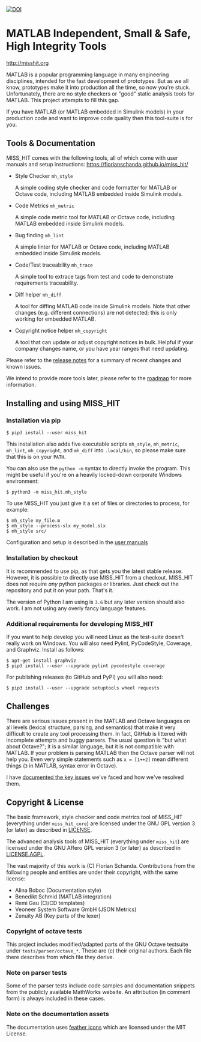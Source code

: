 [![DOI](https://zenodo.org/badge/DOI/10.5281/zenodo.3967056.svg)](https://doi.org/10.5281/zenodo.3967056)

# MATLAB Independent, Small & Safe, High Integrity Tools

http://misshit.org

MATLAB is a popular programming language in many engineering
disciplines, intended for the fast development of prototypes. But as
we all know, prototypes make it into production all the time, so now
you're stuck. Unfortunately, there are no style checkers or "good"
static analysis tools for MATLAB. This project attempts to fill this
gap.

If you have MATLAB (or MATLAB embedded in Simulink models) in your
production code and want to improve code quality then this tool-suite
is for you.

## Tools & Documentation

MISS_HIT comes with the following tools, all of which come with user
manuals and setup instructions:
https://florianschanda.github.io/miss_hit/

* Style Checker `mh_style`

  A simple coding style checker and code formatter for MATLAB or
  Octave code, including MATLAB embedded inside Simulink models.

* Code Metrics `mh_metric`

  A simple code metric tool for MATLAB or Octave code, including
  MATLAB embedded inside Simulink models.

* Bug finding `mh_lint`

  A simple linter for MATLAB or Octave code, including
  MATLAB embedded inside Simulink models.

* Code/Test traceability `mh_trace`

  A simple tool to extrace tags from test and code to demonstrate
  requirements traceability.

* Diff helper `mh_diff`

  A tool for diffing MATLAB code inside Simulink models. Note that
  other changes (e.g. different connections) are not detected; this is
  only working for embedded MATLAB.

* Copyright notice helper `mh_copyright`

  A tool that can update or adjust copyright notices in bulk. Helpful
  if your company changes name, or you have year ranges that need
  updating.

Please refer to the [release notes](https://github.com/florianschanda/miss_hit/blob/master/CHANGELOG.md)
for a summary of recent changes and known issues.

We intend to provide more tools later, please refer to the
[roadmap](https://github.com/florianschanda/miss_hit/blob/master/ROADMAP.md)
for more information.

## Installing and using MISS_HIT

### Installation via pip

```
$ pip3 install --user miss_hit
```

This installation also adds five executable scripts `mh_style`,
`mh_metric`, `mh_lint`, `mh_copyright`, and `mh_diff` into
`.local/bin`, so please make sure that this is on your `PATH`.

You can also use the `python -m` syntax to directly invoke the
program. This might be useful if you're on a heavily locked-down
corporate Windows environment:
```
$ python3 -m miss_hit.mh_style
```

To use MISS_HIT you just give it a set of files or directories to
process, for example:
```
$ mh_style my_file.m
$ mh_style --process-slx my_model.slx
$ mh_style src/
```

Configuration and setup is described in the
[user manuals](https://florianschanda.github.io/miss_hit)

### Installation by checkout

It is recommended to use pip, as that gets you the latest stable
release. However, it is possible to directly use MISS_HIT from a
checkout.  MISS_HIT does not require *any* python packages or
libraries. Just check out the repository and put it on your
path. That's it.

The version of Python I am using is `3.6` but any later version should
also work. I am not using any overly fancy language features.

### Additional requirements for developing MISS_HIT

If you want to help develop you will need Linux as the test-suite
doesn't really work on Windows. You will also need Pylint,
PyCodeStyle, Coverage, and Graphviz. Install as follows:

```
$ apt-get install graphviz
$ pip3 install --user --upgrade pylint pycodestyle coverage
```

For publishing releases (to GitHub and PyPI) you will also need:
```
$ pip3 install --user --upgrade setuptools wheel requests
```

## Challenges

There are serious issues present in the MATLAB and Octave languages on
all levels (lexical structure, parsing, and semantics) that make it
very difficult to create any tool processing them. In fact, GitHub is
littered with incomplete attempts and buggy parsers. The usual
question is "but what about Octave?"; it is a similar language, but it
is not compatible with MATLAB. If your problem is parsing MATLAB then
the Octave parser will not help you. Even very simple statements such
as `x = [1++2]` mean different things (`3` in MATLAB, syntax error in
Octave).

I have [documented the key
issues](https://github.com/florianschanda/miss_hit/blob/master/CHALLENGES.md)
we've faced and how we've resolved them.

## Copyright & License

The basic framework, style checker and code metrics tool of MISS_HIT
(everything under `miss_hit_core`) are licensed under the GNU GPL
version 3 (or later) as described in
[LICENSE](https://github.com/florianschanda/miss_hit/blob/master/LICENSE).

The advanced analysis tools of MISS_HIT (everything under `miss_hit`)
are licensed under the GNU Affero GPL version 3 (or later) as
described in
[LICENSE.AGPL](https://github.com/florianschanda/miss_hit/blob/master/LICENSE.AGPL).

The vast majority of this work is (C) Florian Schanda. Contributions
from the following people and entities are under their copyright, with
the same license:

* Alina Boboc (Documentation style)
* Benedikt Schmid (MATLAB integration)
* Remi Gau (CI/CD templates)
* Veoneer System Software GmbH (JSON Metrics)
* Zenuity AB (Key parts of the lexer)

### Copyright of octave tests

This project includes modified/adapted parts of the GNU Octave
testsuite under `tests/parser/octave_*`. These are (c) their original
authors. Each file there describes from which file they derive.

### Note on parser tests

Some of the parser tests include code samples and documentation
snippets from the publicly available MathWorks website. An
attribution (in comment form) is always included in these cases.

### Note on the documentation assets

The documentation uses
[feather icons](https://github.com/feathericons/feather/blob/master/LICENSE)
which are licensed under the MIT License.
